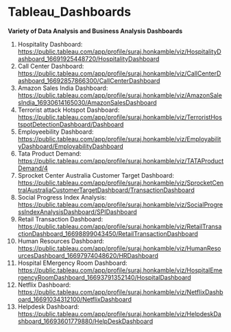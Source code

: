 # Tableau_Dashboards
**Variety of Data Analysis and Business Analysis Dashboards**

1. Hospitality Dashboard: https://public.tableau.com/app/profile/suraj.honkamble/viz/HospitalityDashboard_16691925448720/HospitalityDashboard
2. Call Center Dashboard: https://public.tableau.com/app/profile/suraj.honkamble/viz/CallCenterDashboard_16692857866300/CallCenterDashboard
3. Amazon Sales India Dashboard: https://public.tableau.com/app/profile/suraj.honkamble/viz/AmazonSalesIndia_16930614165030/AmazonSalesDashboard
4. Terrorist attack Hotspot Dashboard: https://public.tableau.com/app/profile/suraj.honkamble/viz/TerroristHostspotDetectionDashboard/Dashboard
5. Employeebility Dashboard: https://public.tableau.com/app/profile/suraj.honkamble/viz/EmployabilityDashboard/EmployabilityDashboard
6. Tata Product Demand: https://public.tableau.com/app/profile/suraj.honkamble/viz/TATAProductDemand/4
7. Sprocket Center Australia Customer Target Dashboard: https://public.tableau.com/app/profile/suraj.honkamble/viz/SprocketCentralAustraliaCustomerTargetDashboard/TransactionDashboard
8. Social Progress Index Analysis: https://public.tableau.com/app/profile/suraj.honkamble/viz/SocialProgressIndexAnalysisDashboard/SPIDashboard
9. Retail Transaction Dashboard: https://public.tableau.com/app/profile/suraj.honkamble/viz/RetailTransactionDashboard_16698899043450/RetailTransactionDashboard
10. Human Resources Dashboard: https://public.tableau.com/app/profile/suraj.honkamble/viz/HumanResourcesDashboard_16697974048620/HRDashboard
11. Hospital EMergency Room Dashboard: https://public.tableau.com/app/profile/suraj.honkamble/viz/HospitalEmergencyRoomDashboard_16693791352140/HospitalDashboard
12. Netflix Dashboard: https://public.tableau.com/app/profile/suraj.honkamble/viz/NetflixDashboard_16691034312100/NetflixDashboard
13. Helpdesk Dashboard: https://public.tableau.com/app/profile/suraj.honkamble/viz/HelpdeskDashboard_16693601779880/HelpDeskDashboard
